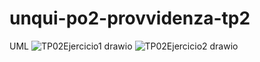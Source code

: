 # unqui-po2-provvidenza-tp2
UML
![TP02Ejercicio1 drawio](https://user-images.githubusercontent.com/70177190/163502193-c8a514b9-bc69-43bb-a809-e76533afc8eb.png)
![TP02Ejercicio2 drawio](https://user-images.githubusercontent.com/70177190/163502200-9afa5ed8-33c0-493e-8713-3d3afd07da27.png)

